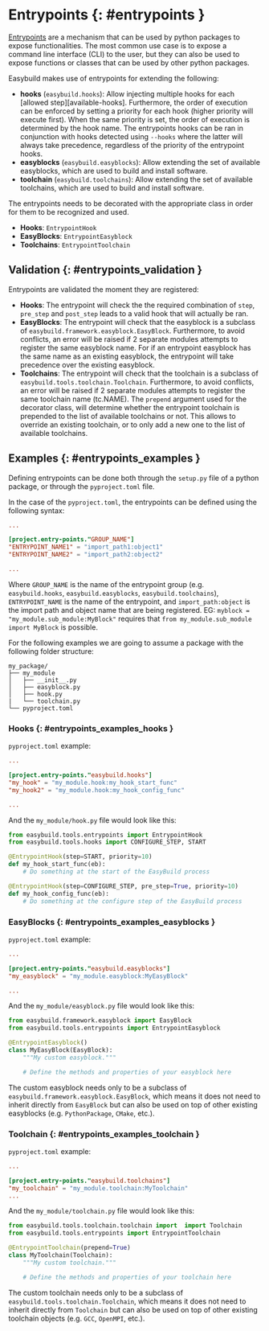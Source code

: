 # Entrypoints {: #entrypoints }

[Entrypoints](https://packaging.python.org/en/latest/specifications/entry-points/) are a mechanism that can be used by python packages to expose functionalities. The most common use case is to expose a command line interface (CLI) to the user, but they can also be used to expose functions or classes that can be used by other python packages.

Easybuild makes use of entrypoints for extending the following:

- **hooks** (`easybuild.hooks`): Allow injecting multiple hooks for each [allowed step][available-hooks].
  Furthermore, the order of execution can be enforced by setting a priority for each hook (higher priority will execute first).
  When the same priority is set, the order of execution is determined by the hook name.
  The entrypoints hooks can be ran in conjunction with hooks detected using `--hooks` where the latter will always take precedence, regardless of the priority of the entrypoint hooks.
- **easyblocks** (`easybuild.easyblocks`): Allow extending the set of available easyblocks, which are used to build and install software.
- **toolchain** (`easybuild.toolchains`): Allow extending the set of available toolchains, which are used to build and install software.

The entrypoints needs to be decorated with the appropriate class in order for them to be recognized and used.

- **Hooks**: `EntrypointHook`
- **EasyBlocks**: `EntrypointEasyblock`
- **Toolchains**: `EntrypointToolchain`

## Validation {: #entrypoints_validation }

Entrypoints are validated the moment they are registered:

- **Hooks**: The entrypoint will check the the required combination of `step`, `pre_step` and `post_step` leads to a valid hook that will actually be ran.
- **EasyBlocks**: The entrypoint will check that the easyblock is a subclass of `easybuild.framework.easyblock.EasyBlock`.
  Furthermore, to avoid conflicts, an error will be raised if 2 separate modules attempts to register the same easyblock name. 
  For if an entrypoint easyblock has the same name as an existing easyblock, the entrypoint will take precedence over the existing easyblock.
- **Toolchains**: The entrypoint will check that the toolchain is a subclass of `easybuild.tools.toolchain.Toolchain`.
  Furthermore, to avoid conflicts, an error will be raised if 2 separate modules attempts to register the same toolchain name (tc.NAME). 
  The `prepend` argument used for the decorator class, will determine whether the entrypoint toolchain is prepended to the list of available toolchains or not.
  This allows to override an existing toolchain, or to only add a new one to the list of available toolchains.


## Examples {: #entrypoints_examples }

Defining entrypoints can be done both through the `setup.py` file of a python package, or through the `pyproject.toml` file.

In the case of the `pyproject.toml`, the entrypoints can be defined using the following syntax:

```toml
...

[project.entry-points."GROUP_NAME"]
"ENTRYPOINT_NAME1" = "import_path1:object1"
"ENTRYPOINT_NAME2" = "import_path2:object2"

...
```

Where `GROUP_NAME` is the name of the entrypoint group (e.g. `easybuild.hooks`, `easybuild.easyblocks`, `easybuild.toolchains`), `ENTRYPOINT_NAME` is the name of the entrypoint, and `import_path:object` is the import path and object name that are being registered.
EG: `myblock = "my_module.sub_module:MyBlock"` requires that `from my_module.sub_module import MyBlock` is possible.

For the following examples we are going to assume a package with the following folder structure:

```text
my_package/
├── my_module
│   ├── __init__.py
│   ├── easyblock.py
│   ├── hook.py
|   └── toolchain.py
└── pyproject.toml

```

### Hooks {: #entrypoints_examples_hooks }

`pyproject.toml` example:

```toml
...

[project.entry-points."easybuild.hooks"]
"my_hook" = "my_module.hook:my_hook_start_func"
"my_hook2" = "my_module.hook:my_hook_config_func"

...
```

And the `my_module/hook.py` file would look like this:

```python
from easybuild.tools.entrypoints import EntrypointHook
from easybuild.tools.hooks import CONFIGURE_STEP, START

@EntrypointHook(step=START, priority=10)
def my_hook_start_func(eb):
    # Do something at the start of the EasyBuild process

@EntrypointHook(step=CONFIGURE_STEP, pre_step=True, priority=10)
def my_hook_config_func(eb):
    # Do something at the configure step of the EasyBuild process
```

### EasyBlocks {: #entrypoints_examples_easyblocks }

`pyproject.toml` example:

```toml
...

[project.entry-points."easybuild.easyblocks"]
"my_easyblock" = "my_module.easyblock:MyEasyBlock"

...
```

And the `my_module/easyblock.py` file would look like this:

```python
from easybuild.framework.easyblock import EasyBlock
from easybuild.tools.entrypoints import EntrypointEasyblock

@EntrypointEasyblock()
class MyEasyBlock(EasyBlock):
    """My custom easyblock."""

    # Define the methods and properties of your easyblock here
```

The custom easyblock needs only to be a subclass of `easybuild.framework.easyblock.EasyBlock`, which means it does not need to inherit directly from `EasyBlock` but can also be used on top of other existing easyblocks (e.g. `PythonPackage`, `CMake`, etc.).

### Toolchain {: #entrypoints_examples_toolchain }

`pyproject.toml` example:

```toml
...

[project.entry-points."easybuild.toolchains"]
"my_toolchain" = "my_module.toolchain:MyToolchain"
...
```

And the `my_module/toolchain.py` file would look like this:

```python
from easybuild.tools.toolchain.toolchain import  import Toolchain
from easybuild.tools.entrypoints import EntrypointToolchain

@EntrypointToolchain(prepend=True)
class MyToolchain(Toolchain):
    """My custom toolchain."""

    # Define the methods and properties of your toolchain here
```

The custom toolchain needs only to be a subclass of `easybuild.tools.toolchain.Toolchain`, which means it does not need to inherit directly from `Toolchain` but can also be used on top of other existing toolchain objects (e.g. `GCC`, `OpenMPI`, etc.).

